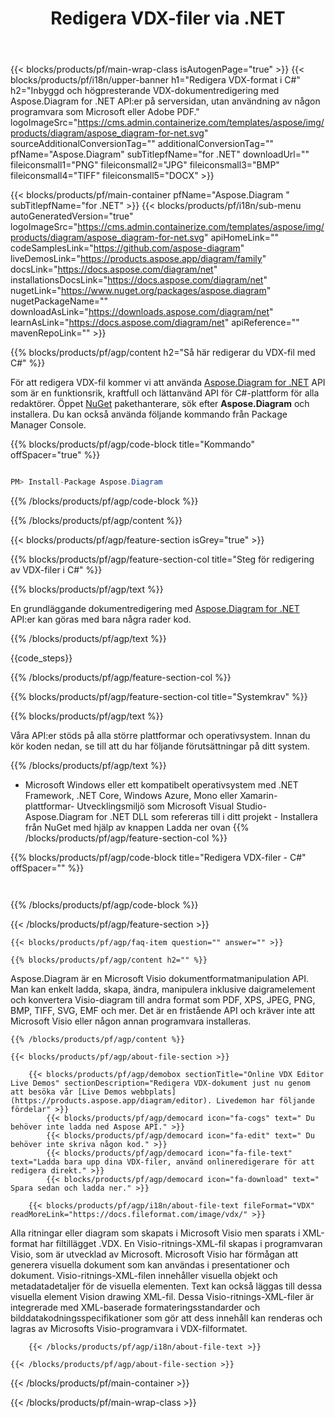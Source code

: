 ﻿---
title: Redigera VDX-filer via .NET 
url: /sv/net/editor/vdx/ 
description: C# källkod för att redigera VDX-dokument på .NET Framework, .NET Core, Windows Azure, Mono eller Xamarin-plattformar.
---
{{< blocks/products/pf/main-wrap-class isAutogenPage="true" >}}
{{< blocks/products/pf/i18n/upper-banner h1="Redigera VDX-format i C#" h2="Inbyggd och högpresterande VDX-dokumentredigering med Aspose.Diagram for .NET API:er på serversidan, utan användning av någon programvara som Microsoft eller Adobe PDF." logoImageSrc="https://cms.admin.containerize.com/templates/aspose/img/products/diagram/aspose_diagram-for-net.svg" sourceAdditionalConversionTag="" additionalConversionTag="" pfName="Aspose.Diagram" subTitlepfName="for .NET" downloadUrl="" fileiconsmall1="PNG" fileiconsmall2="JPG" fileiconsmall3="BMP" fileiconsmall4="TIFF" fileiconsmall5="DOCX" >}}

{{< blocks/products/pf/main-container pfName="Aspose.Diagram " subTitlepfName="for .NET" >}}
{{< blocks/products/pf/i18n/sub-menu autoGeneratedVersion="true" logoImageSrc="https://cms.admin.containerize.com/templates/aspose/img/products/diagram/aspose_diagram-for-net.svg" apiHomeLink="" codeSamplesLink="https://github.com/aspose-diagram" liveDemosLink="https://products.aspose.app/diagram/family" docsLink="https://docs.aspose.com/diagram/net" installationsDocsLink="https://docs.aspose.com/diagram/net" nugetLink="https://www.nuget.org/packages/aspose.diagram" nugetPackageName="" downloadAsLink="https://downloads.aspose.com/diagram/net" learnAsLink="https://docs.aspose.com/diagram/net" apiReference="" mavenRepoLink="" >}}

{{% blocks/products/pf/agp/content h2="Så här redigerar du VDX-fil med C#" %}}

För att redigera VDX-fil kommer vi att använda <a href="https://products.aspose.com/diagram/net">Aspose.Diagram for .NET</a> API som är en funktionsrik, kraftfull och lättanvänd API för C#-plattform för alla redaktörer. Öppet <a href="https://www.nuget.org/packages/aspose.diagram">NuGet</a> pakethanterare, sök efter <b>Aspose.Diagram</b> och installera. Du kan också använda följande kommando från Package Manager Console.

{{% blocks/products/pf/agp/code-block title="Kommando" offSpacer="true" %}}

```cs

PM> Install-Package Aspose.Diagram


```

{{% /blocks/products/pf/agp/code-block %}}

{{% /blocks/products/pf/agp/content %}}

{{< blocks/products/pf/agp/feature-section isGrey="true" >}}

{{% blocks/products/pf/agp/feature-section-col title="Steg för redigering av VDX-filer i C#" %}}

{{% blocks/products/pf/agp/text %}}

 En grundläggande dokumentredigering med
 [Aspose.Diagram for .NET](https://products.aspose.com/diagram/net) 
 API:er kan göras med bara några rader kod.

{{% /blocks/products/pf/agp/text %}}

{{code_steps}}

{{% /blocks/products/pf/agp/feature-section-col %}}

{{% blocks/products/pf/agp/feature-section-col title="Systemkrav" %}}

{{% blocks/products/pf/agp/text %}}

 Våra API:er stöds på alla större plattformar och operativsystem. Innan du kör koden nedan, se till att du har följande förutsättningar på ditt system.

{{% /blocks/products/pf/agp/text %}}

- Microsoft Windows eller ett kompatibelt operativsystem med .NET Framework, .NET Core, Windows Azure, Mono eller Xamarin-plattformar- Utvecklingsmiljö som Microsoft Visual Studio- Aspose.Diagram for .NET DLL som refereras till i ditt projekt - Installera från NuGet med hjälp av knappen Ladda ner ovan
{{% /blocks/products/pf/agp/feature-section-col %}}

{{% blocks/products/pf/agp/code-block title="Redigera VDX-filer - C#" offSpacer="" %}}

```cs



```

{{% /blocks/products/pf/agp/code-block %}}

{{< /blocks/products/pf/agp/feature-section >}}

    {{< blocks/products/pf/agp/faq-item question="" answer="" >}}
 

<!-- aboutfile Starts -->

    {{% blocks/products/pf/agp/content h2="" %}}

Aspose.Diagram är en Microsoft Visio dokumentformatmanipulation API. Man kan enkelt ladda, skapa, ändra, manipulera inklusive daigramelement och konvertera Visio-diagram till andra format som PDF, XPS, JPEG, PNG, BMP, TIFF, SVG, EMF och mer. Det är en fristående API och kräver inte att Microsoft Visio eller någon annan programvara installeras.    



    {{% /blocks/products/pf/agp/content %}}

    {{< blocks/products/pf/agp/about-file-section >}}

        {{< blocks/products/pf/agp/demobox sectionTitle="Online VDX Editor Live Demos" sectionDescription="Redigera VDX-dokument just nu genom att besöka vår [Live Demos webbplats](https://products.aspose.app/diagram/editor). Livedemon har följande fördelar" >}}
            {{< blocks/products/pf/agp/democard icon="fa-cogs" text=" Du behöver inte ladda ned Aspose API." >}}
            {{< blocks/products/pf/agp/democard icon="fa-edit" text=" Du behöver inte skriva någon kod." >}}
            {{< blocks/products/pf/agp/democard icon="fa-file-text" text="Ladda bara upp dina VDX-filer, använd onlineredigerare för att redigera direkt." >}}
            {{< blocks/products/pf/agp/democard icon="fa-download" text=" Spara sedan och ladda ner." >}}

        {{< blocks/products/pf/agp/i18n/about-file-text fileFormat="VDX" readMoreLink="https://docs.fileformat.com/image/vdx/" >}}
Alla ritningar eller diagram som skapats i Microsoft Visio men sparats i XML-format har filtillägget .VDX. En Visio-ritnings-XML-fil skapas i programvaran Visio, som är utvecklad av Microsoft. Microsoft Visio har förmågan att generera visuella dokument som kan användas i presentationer och dokument. Visio-ritnings-XML-filen innehåller visuella objekt och metadatadetaljer för de visuella elementen. Text kan också läggas till dessa visuella element Vision drawing XML-fil. Dessa Visio-ritnings-XML-filer är integrerade med XML-baserade formateringsstandarder och bilddatakodningsspecifikationer som gör att dess innehåll kan renderas och lagras av Microsofts Visio-programvara i VDX-filformatet. 

        {{< /blocks/products/pf/agp/i18n/about-file-text >}}

    {{< /blocks/products/pf/agp/about-file-section >}}

<!-- aboutfile Ends -->



{{< /blocks/products/pf/main-container >}}
    
{{< /blocks/products/pf/main-wrap-class >}}